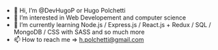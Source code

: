 - 👋 Hi, I’m @DevHugoP or Hugo Polchetti
- 👀 I’m interested in Web Developement and computer science
- 🌱 I’m currently learning Node.js / Express.js / React.js + Redux / SQL / MongoDB / CSS with SASS and so much more 
- 📫 How to reach me => h.polchetti@gmail.com

<!---
DevHugoP/DevHugoP is a ✨ special ✨ repository because its `README.md` (this file) appears on your GitHub profile.
You can click the Preview link to take a look at your changes.
--->
